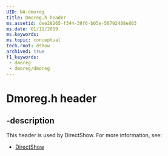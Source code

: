 ```yaml
---
UID: NA:dmoreg
title: Dmoreg.h header
ms.assetid: dee28265-f344-39f6-b05e-56792408e803
ms.date: 01/11/2019
ms.keywords: 
ms.topic: conceptual
tech.root: dshow
archived: true
f1_keywords:
 - dmoreg
 - dmoreg/dmoreg
---
```


# Dmoreg.h header


## -description

This header is used by DirectShow. For more information, see:

- [DirectShow](../_dshow/index.md)

